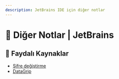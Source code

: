 ```yaml
---
description: JetBrains IDE için diğer notlar
---
```


# 🥴 Diğer Notlar \| JetBrains

## 🔗 Faydalı Kaynaklar

* [Şifre değiştirme](https://stackoverflow.com/a/37959112)
* [DataGrip](https://www.jetbrains.com/datagrip/)

